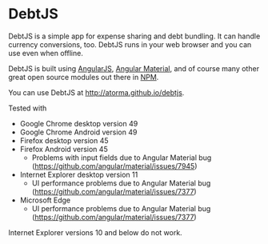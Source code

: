 # DebtJS

DebtJS is a simple app for expense sharing and debt bundling. It can handle currency conversions, too. DebtJS runs in your web browser and you can use even when offline.

DebtJS is built using <a href="https://angularjs.org">AngularJS</a>, <a href="https://material.angularjs.org">Angular Material</a>, and of course many other great open source modules out there in <a href="https://www.npmjs.com/">NPM</a>.

You can use DebtJS at http://atorma.github.io/debtjs.

Tested with

* Google Chrome desktop version 49
* Google Chrome Android version 49
* Firefox desktop version 45
* Firefox Android version 45
    * Problems with input fields due to Angular Material bug (https://github.com/angular/material/issues/7945)
* Internet Explorer desktop version 11
    * UI performance problems due to Angular Material bug (https://github.com/angular/material/issues/7377)
* Microsoft Edge     
    * UI performance problems due to Angular Material bug (https://github.com/angular/material/issues/7377)

Internet Explorer versions 10 and below do not work.   
  

